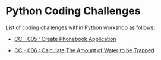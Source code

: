 # Python Coding Challenges

List of coding challenges within Python workshop as follows;

- [CC - 005 : Create Phonebook Application](./cc-005-create-phonebook/README.md)

- [CC - 006 : Calculate The Amount of Water to be Trapped](./cc-006-calculate-amount-of-water-trapped/README.md)